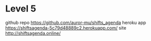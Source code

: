 # Level 5


github repo https://github.com/auror-mu/shifts_agenda
heroku app https://shiftsagenda-5c79d48889c2.herokuapp.com/
site http://shiftsagenda.online/
